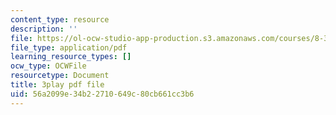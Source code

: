 ```yaml
---
content_type: resource
description: ''
file: https://ol-ocw-studio-app-production.s3.amazonaws.com/courses/8-333-statistical-mechanics-i-statistical-mechanics-of-particles-fall-2013/56a2099e34b22710649c80cb661cc3b6_8kNP_VWmfFs.pdf
file_type: application/pdf
learning_resource_types: []
ocw_type: OCWFile
resourcetype: Document
title: 3play pdf file
uid: 56a2099e-34b2-2710-649c-80cb661cc3b6
---
```

